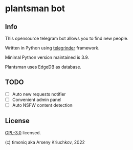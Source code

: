 # plantsman bot

## Info

This opensource telegram bot allows you to find new people.

Written in Python using [telegrinder](https://github.com/timoniq/telegrinder) framework.

Minimal Python version maintained is 3.9.

Plantsman uses EdgeDB as database.

## TODO

* [ ] Auto new requests notifier
* [ ] Convenient admin panel
* [ ] Auto NSFW content detection

## License

[GPL-3.0](/LICENSE) licensed.

(c) timoniq aka Arseny Kriuchkov, 2022